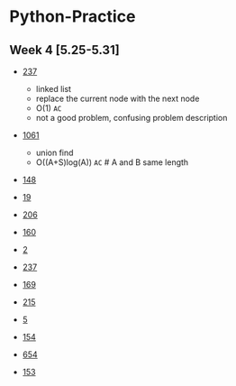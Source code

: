 # Python-Practice
## Week 4 [5.25-5.31]
- [237](https://leetcode.com/problems/delete-node-in-a-linked-list/)
  - linked list
  - replace the current node with the next node
  - O(1) `AC`
  - not a good problem, confusing problem description
- [1061](https://leetcode.com/problems/lexicographically-smallest-equivalent-string/)
  - union find
  - O((A+S)log(A)) `AC`  # A and B same length



- [148]()
- [19]()
- [206]()
- [160]()
- [2]()
- [237]()
- [169]()
- [215]()
- [5]()
- [154]()
- [654]()
- [153]()
